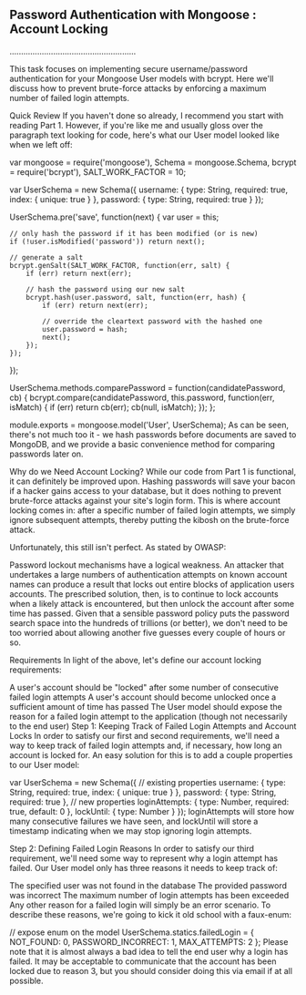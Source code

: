 ## Password Authentication with Mongoose : Account Locking
.......................................................



This task focuses on implementing secure username/password authentication for your Mongoose User models with bcrypt.  Here  we'll discuss how to prevent brute-force attacks by enforcing a maximum number of failed login attempts.

Quick Review
If you haven't done so already, I recommend you start with reading Part 1. However, if you're like me and usually gloss over the paragraph text looking for code, here's what our User model looked like when we left off:

var mongoose = require('mongoose'),
    Schema = mongoose.Schema,
    bcrypt = require('bcrypt'),
    SALT_WORK_FACTOR = 10;

var UserSchema = new Schema({
    username: { type: String, required: true, index: { unique: true } },
    password: { type: String, required: true }
});

UserSchema.pre('save', function(next) {
    var user = this;

    // only hash the password if it has been modified (or is new)
    if (!user.isModified('password')) return next();

    // generate a salt
    bcrypt.genSalt(SALT_WORK_FACTOR, function(err, salt) {
        if (err) return next(err);

        // hash the password using our new salt
        bcrypt.hash(user.password, salt, function(err, hash) {
            if (err) return next(err);

            // override the cleartext password with the hashed one
            user.password = hash;
            next();
        });
    });
});

UserSchema.methods.comparePassword = function(candidatePassword, cb) {
    bcrypt.compare(candidatePassword, this.password, function(err, isMatch) {
        if (err) return cb(err);
        cb(null, isMatch);
    });
};

module.exports = mongoose.model('User', UserSchema);
As can be seen, there's not much too it - we hash passwords before documents are saved to MongoDB, and we provide a basic convenience method for comparing passwords later on.

Why do we Need Account Locking?
While our code from Part 1 is functional, it can definitely be improved upon. Hashing passwords will save your bacon if a hacker gains access to your database, but it does nothing to prevent brute-force attacks against your site's login form. This is where account locking comes in: after a specific number of failed login attempts, we simply ignore subsequent attempts, thereby putting the kibosh on the brute-force attack.

Unfortunately, this still isn't perfect. As stated by OWASP:

Password lockout mechanisms have a logical weakness. An attacker that undertakes a large numbers of authentication attempts on known account names can produce a result that locks out entire blocks of application users accounts.
The prescribed solution, then, is to continue to lock accounts when a likely attack is encountered, but then unlock the account after some time has passed. Given that a sensible password policy puts the password search space into the hundreds of trillions (or better), we don't need to be too worried about allowing another five guesses every couple of hours or so.

Requirements
In light of the above, let's define our account locking requirements:

A user's account should be "locked" after some number of consecutive failed login attempts
A user's account should become unlocked once a sufficient amount of time has passed
The User model should expose the reason for a failed login attempt to the application (though not necessarily to the end user)
Step 1: Keeping Track of Failed Login Attempts and Account Locks
In order to satisfy our first and second requirements, we'll need a way to keep track of failed login attempts and, if necessary, how long an account is locked for. An easy solution for this is to add a couple properties to our User model:

var UserSchema = new Schema({
    // existing properties
    username: { type: String, required: true, index: { unique: true } },
    password: { type: String, required: true },
    // new properties
    loginAttempts: { type: Number, required: true, default: 0 },
    lockUntil: { type: Number }
});
loginAttempts will store how many consecutive failures we have seen, and lockUntil will store a timestamp indicating when we may stop ignoring login attempts.

Step 2: Defining Failed Login Reasons
In order to satisfy our third requirement, we'll need some way to represent why a login attempt has failed. Our User model only has three reasons it needs to keep track of:

The specified user was not found in the database
The provided password was incorrect
The maximum number of login attempts has been exceeded
Any other reason for a failed login will simply be an error scenario. To describe these reasons, we're going to kick it old school with a faux-enum:

// expose enum on the model
UserSchema.statics.failedLogin = {
    NOT_FOUND: 0,
    PASSWORD_INCORRECT: 1,
    MAX_ATTEMPTS: 2
};
Please note that it is almost always a bad idea to tell the end user why a login has failed. It may be acceptable to communicate that the account has been locked due to reason 3, but you should consider doing this via email if at all possible.